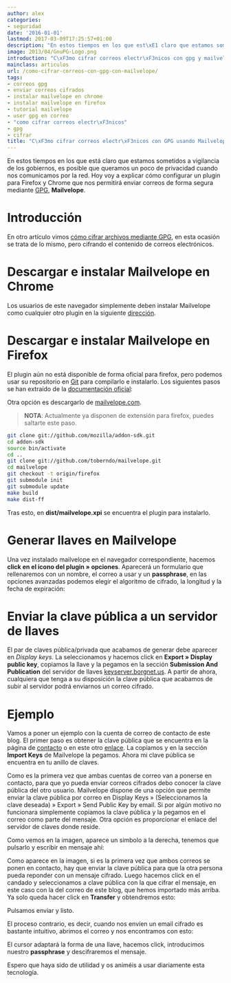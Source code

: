 ```yaml
---
author: alex
categories:
- seguridad
date: '2016-01-01'
lastmod: 2017-03-09T17:25:57+01:00
description: "En estos tiempos en los que est\xE1 claro que estamos sometidos a vigilancia  de los gobiernos, es posible que queramos un poco de privacidad cuando nos comunicamos  por la red. Hoy voy a explicar c\xF3mo configurar un plugin para Firefox y Chrome  que nos permitir\xE1 enviar correos de forma segura mediante GPG, Mailvelope."
image: 2013/04/GnuPG-Logo.png
introduction: "C\xF3mo cifrar correos electr\xF3nicos con gpg y mailvelope"
mainclass: articulos
url: /como-cifrar-correos-con-gpg-con-mailvelope/
tags:
- correos gpg
- enviar correos cifrados
- instalar mailvelope en chrome
- instalar mailvelope en firefox
- tutorial mailvelope
- user gpg en correo
- "como cifrar correos electr\xF3nicos"
- gpg
- cifrar
title: "C\xF3mo cifrar correos electr\xF3nicos con GPG usando Mailvelope"
---
```


<figure>
          <amp-img
            on="tap:lightbox1"
            role="button"
            tabindex="0"
            layout="responsive"
            src="/img/2013/04/GnuPG-Logo.png"
            alt="Cómo cifrar correos con GPG usando Mailvelope"
            title="Cómo cifrar correos con GPG usando Mailvelope"
            sizes="(min-width: 400px) 400px, 100vw"
            width="400"
            height="175">
          </amp-img>
</figure>

En estos tiempos en los que está claro que estamos sometidos a vigilancia de los gobiernos, es posible que queramos un poco de privacidad cuando nos comunicamos por la red. Hoy voy a explicar cómo configurar un plugin para Firefox y Chrome que nos permitirá enviar correos de forma segura mediante [GPG](/tags/gpg), **Mailvelope**.

<!--more--><!--ad-->

# Introducción

En otro artículo vimos [cómo cifrar archivos mediante GPG][1], en esta ocasión se trata de lo mismo, pero cifrando el contenido de correos electrónicos.

# Descargar e instalar Mailvelope en Chrome

Los usuarios de este navegador simplemente deben instalar Mailvelope como cualquier otro plugin en la siguiente <a href="https://chrome.google.com/webstore/detail/mailvelope/kajibbejlbohfaggdiogboambcijhkke?hl=en-US" title="Instalar Mailvelope en Chrome" target="_blank">dirección</a>.

# Descargar e instalar Mailvelope en Firefox

El plugin aún no está disponible de forma oficial para firefox, pero podemos usar su repositorio en [Git][2] para compilarlo e instalarlo. Los siguientes pasos se han extraído de la <a href="https://github.com/mailvelope/mailvelope" title="Compilar Mailvelope" target="_blank">documentación oficial</a>:

Otra opción es descargarlo de [mailvelope.com](https://www.mailvelope.com/ "Página oficial de Mailvelope").

> __NOTA__: Actualmente ya disponen de extensión para firefox, puedes saltarte este paso.

```bash
git clone git://github.com/mozilla/addon-sdk.git
cd addon-sdk
source bin/activate
cd ..
git clone git://github.com/toberndo/mailvelope.git
cd mailvelope
git checkout -t origin/firefox
git submodule init
git submodule update
make build
make dist-ff
```

Tras esto, en **dist/mailvelope.xpi** se encuentra el plugin para instalarlo.

# Generar llaves en Mailvelope

Una vez instalado mailvelope en el navegador correspondiente, hacemos **click en el icono del plugin » opciones**. Aparecerá un formulario que rellenaremos con un nombre, el correo a usar y un **passphrase**, en las opciones avanzadas podemos elegir el algoritmo de cifrado, la longitud y la fecha de expiración:

<figure>
          <amp-img
            on="tap:lightbox1"
            role="button"
            tabindex="0"
            layout="responsive"
            src="/img/2013/08/Cómo-cifrar-correos-con-GPG-usando-Mailvelope.png"
            alt="Cómo cifrar correos con GPG usando Mailvelope"
            title="Cómo cifrar correos con GPG usando Mailvelope"
            sizes="(min-width: 610px) 610px, 100vw"
            width="610"
            height="619">
          </amp-img>
</figure>

# Enviar la clave pública a un servidor de llaves

El par de claves pública/privada que acabamos de generar debe aparecer en *Display keys*. La seleccionamos y hacemos click en **Export » Display public key**, copiamos la llave y la pegamos en la sección **Submission And Publication** del servidor de llaves <a href="http://keyserver.borgnet.us/" target="_blank">keyserver.borgnet.us</a>. A partir de ahora, cualquiera que tenga a su disposición la clave pública que acabamos de subir al servidor podrá enviarnos un correo cifrado.

# Ejemplo

Vamos a poner un ejemplo con la cuenta de correo de contacto de este blog. El primer paso es obtener la clave pública que se encuentra en la página de [contacto][3] o en este otro <a href="http://keyserver.borgnet.us:11371/pks/lookup?op=get&search=0x083EDE12BE101B2B" target="_blank">enlace</a>. La copiamos y en la sección **Import Keys** de Mailvelope la pegamos. Ahora mi clave pública se encuentra en tu anillo de claves.

Como es la primera vez que ambas cuentas de correo van a ponerse en contacto, para que yo pueda enviar correos cifrados debo conocer la clave pública del otro usuario. Mailvelope dispone de una opción que permite enviar la clave pública por correo en Display Keys » (Seleccionamos la clave deseada) » Export » Send Public Key by email. Si por algún motivo no funcionara simplemente copiamos la clave pública y la pegamos en el correo como parte del mensaje. Otra opción es proporcionar el enlace del servidor de claves donde reside.

<figure>
        <a href="/img/2013/08/Cómo-cifrar-correos-con-GPG-usando-Mailvelope1.png">
          <amp-img
            on="tap:lightbox1"
            role="button"
            tabindex="0"
            layout="responsive"
            src="/img/2013/08/Cómo-cifrar-correos-con-GPG-usando-Mailvelope1.png"
            alt="Cómo cifrar correos con GPG usando Mailvelope"
            title="Cómo cifrar correos con GPG usando Mailvelope"
            sizes="(min-width: 597px) 597px, 100vw"
            width="597"
            height="592">
          </amp-img>
        </a>
</figure>

Como vemos en la imagen, aparece un simbolo a la derecha, tenemos que pulsarlo y escribir en mensaje ahí:

<figure>
        <a href="/img/2013/08/Cómo-cifrar-correos-con-GPG-usando-Mailvelope2.png">
          <amp-img
            on="tap:lightbox1"
            role="button"
            tabindex="0"
            layout="responsive"
            src="/img/2013/08/Cómo-cifrar-correos-con-GPG-usando-Mailvelope2.png"
            alt="Cómo cifrar correos con GPG usando Mailvelope"
            title="Cómo cifrar correos con GPG usando Mailvelope"
            sizes="(min-width: 800px) 800px, 100vw"
            width="1255"
            height="978">
          </amp-img>
        </a>
</figure>

Como aparece en la imagen, si es la primera vez que ambos correos se ponen en contacto, hay que enviar la clave pública para que la otra persona pueda reponder con un mensaje cifrado. Luego hacemos click en el candado y seleccionamos a clave pública con la que cifrar el mensaje, en este caso con la del correo de este blog, que hemos importado más arriba. Ya solo queda hacer click en **Transfer** y obtendremos esto:

<figure>
        <a href="/img/2013/08/Cómo-cifrar-correos-con-GPG-usando-Mailvelope3.png">
          <amp-img
            on="tap:lightbox1"
            role="button"
            tabindex="0"
            layout="responsive"
            src="/img/2013/08/Cómo-cifrar-correos-con-GPG-usando-Mailvelope3.png"
            alt="Cómo cifrar correos con GPG usando Mailvelope"
            title="Cómo cifrar correos con GPG usando Mailvelope"
            sizes="(min-width: 590px) 590px, 100vw"
            width="590"
            height="587">
          </amp-img>
        </a>
</figure>

Pulsamos enviar y listo.

El proceso contrario, es decir, cuando nos envíen un email cifrado es bastante intuitivo, abrimos el correo y nos encontramos con esto:

<figure>
        <a href="/img/2013/08/Cómo-cifrar-correos-con-GPG-usando-Mailvelope4.png">
          <amp-img
            on="tap:lightbox1"
            role="button"
            tabindex="0"
            layout="responsive"
            src="/img/2013/08/Cómo-cifrar-correos-con-GPG-usando-Mailvelope4.png"
            alt="Cómo cifrar correos con GPG usando Mailvelope"
            title="Cómo cifrar correos con GPG usando Mailvelope"
            sizes="(min-width: 795px) 795px, 100vw"
            width="795"
            height="380">
          </amp-img>
        </a>
</figure>

El cursor adaptará la forma de una llave, hacemos click, introducimos nuestro **passphrase** y descifraremos el mensaje.

Espero que haya sido de utilidad y os animéis a usar diariamente esta tecnología.

 [1]: https://elbauldelprogramador.com/editar-y-crear-archivos-cifrados-con-gpg-en-vim/ "Editar y crear archivos cifrados con GPG en Vim"
 [2]: https://elbauldelprogramador.com/mini-tutorial-y-chuleta-de-comandos-git/ "Git: Mini Tutorial y chuleta de comandos"
 [3]: https://elbauldelprogramador.com/contacto "Contacto"
